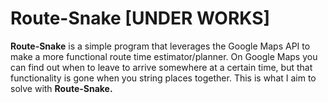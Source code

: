 # Route-Snake [UNDER WORKS]
**Route-Snake** is a simple program that leverages the Google Maps API to make a more functional route time estimator/planner. On Google Maps you can find out when to leave to arrive somewhere at a certain time, but that functionality is gone when you string places together. This is what I aim to solve with **Route-Snake.**
